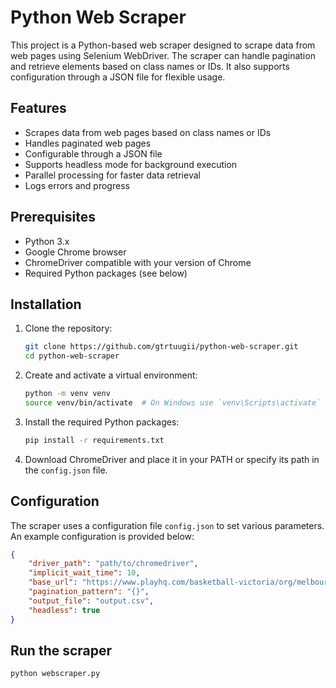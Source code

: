 # Python Web Scraper

This project is a Python-based web scraper designed to scrape data from web pages using Selenium WebDriver. The scraper can handle pagination and retrieve elements based on class names or IDs. It also supports configuration through a JSON file for flexible usage.

## Features

- Scrapes data from web pages based on class names or IDs
- Handles paginated web pages
- Configurable through a JSON file
- Supports headless mode for background execution
- Parallel processing for faster data retrieval
- Logs errors and progress

## Prerequisites

- Python 3.x
- Google Chrome browser
- ChromeDriver compatible with your version of Chrome
- Required Python packages (see below)

## Installation

1. Clone the repository:

    ```bash
    git clone https://github.com/gtrtuugii/python-web-scraper.git
    cd python-web-scraper
    ```

2. Create and activate a virtual environment:

    ```bash
    python -m venv venv
    source venv/bin/activate  # On Windows use `venv\Scripts\activate`
    ```

3. Install the required Python packages:

    ```bash
    pip install -r requirements.txt
    ```

4. Download ChromeDriver and place it in your PATH or specify its path in the `config.json` file.

## Configuration

The scraper uses a configuration file `config.json` to set various parameters. An example configuration is provided below:

```json
{
    "driver_path": "path/to/chromedriver",
    "implicit_wait_time": 10,
    "base_url": "https://www.playhq.com/basketball-victoria/org/melbourne-central-basketball-association/sunday-cyms-senior-domestic-summer-202324/sunday-senior-men-a/a112a9d0/R{}",
    "pagination_pattern": "{}",
    "output_file": "output.csv",
    "headless": true
}
```

## Run the scraper
```bash
python webscraper.py
```

